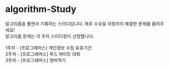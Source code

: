 # algorithm-Study

알고리즘을 풀면서 기록하는 스터디입니다.
매주 수요일 자정까지 해결한 문제를 올려주세요!
<br>
알고리즘 문제는 각 주차 스터디장이 선정합니다.
<br>
<br>
1주차 - [프로그래머스] 개인정보 수집 유효기간
<br>
2주차 - [프로그래머스] 푸드 파이트 대회
<br>
3주차 - [프로그래머스] 땅따먹기